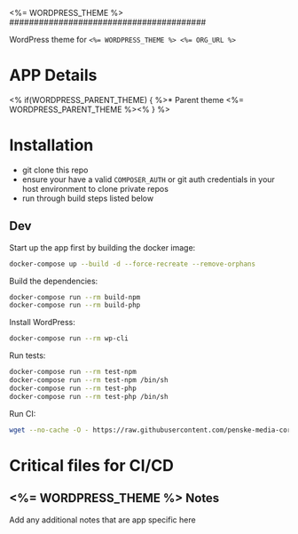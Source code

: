 <%= WORDPRESS_THEME %>
########################################

WordPress theme for `<%= WORDPRESS_THEME %> <%= ORG_URL %>`

APP Details
=============
<% if(WORDPRESS_PARENT_THEME) { %>* Parent theme <%= WORDPRESS_PARENT_THEME %><% } %>

Installation
============
* git clone this repo
* ensure your have a valid `COMPOSER_AUTH` or git auth credentials in your host environment to clone private repos
* run through build steps listed below

Dev
-----
Start up the app first by building the docker image:
```sh
docker-compose up --build -d --force-recreate --remove-orphans
```

Build the dependencies:
```sh
docker-compose run --rm build-npm
docker-compose run --rm build-php
```

Install WordPress:
```sh
docker-compose run --rm wp-cli
```

Run tests:
```sh
docker-compose run --rm test-npm
docker-compose run --rm test-npm /bin/sh
docker-compose run --rm test-php
docker-compose run --rm test-php /bin/sh
```

Run CI:
```sh
wget --no-cache -O - https://raw.githubusercontent.com/penske-media-corp/alpine-wordpress/master/_ss/global/_ss-ci.sh | sh
```

Critical files for CI/CD
=============
<%= WORDPRESS_THEME %>
Notes
-----
Add any additional notes that are app specific here
